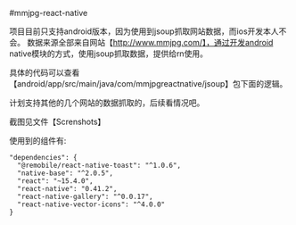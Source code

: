 #mmjpg-react-native

项目目前只支持android版本，因为使用到jsoup抓取网站数据，而ios开发本人不会。
数据来源全部来自网站【http://www.mmjpg.com/】，通过开发android native模块的方式，使用jsoup抓取数据，提供给rn使用。

具体的代码可以查看【android/app/src/main/java/com/mmjpgreactnative/jsoup】包下面的逻辑。

计划支持其他的几个网站的数据抓取的，后续看情况吧。

截图见文件【Screnshots】



使用到的组件有:
```
"dependencies": {
  "@remobile/react-native-toast": "^1.0.6",
  "native-base": "^2.0.5",
  "react": "~15.4.0",
  "react-native": "0.41.2",
  "react-native-gallery": "^0.0.17",
  "react-native-vector-icons": "^4.0.0"
}
```
